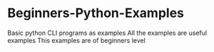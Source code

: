 # Beginners-Python-Examples
Basic python CLI programs as examples
All the examples are useful examples
This examples are of beginners level

